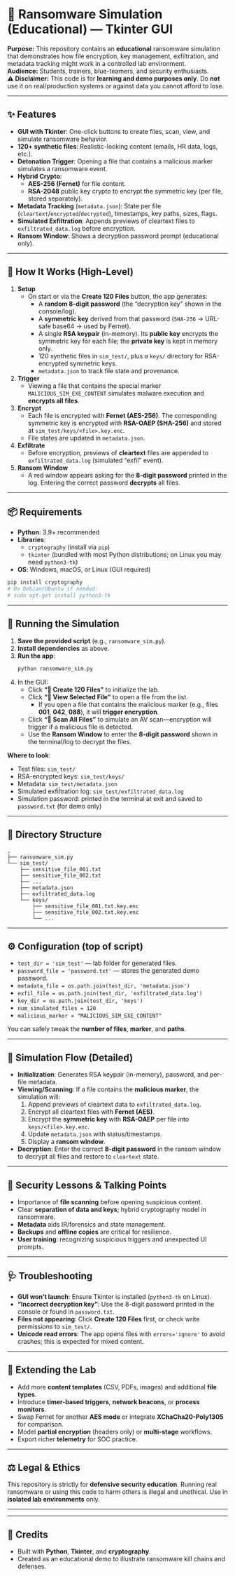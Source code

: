 # 🔐 Ransomware Simulation (Educational) — Tkinter GUI

**Purpose:** This repository contains an **educational** ransomware simulation that demonstrates how file encryption, key management, exfiltration, and metadata tracking might work in a controlled lab environment.  
**Audience:** Students, trainers, blue-teamers, and security enthusiasts.  
**⚠️ Disclaimer:** This code is for **learning and demo purposes only**. Do **not** use it on real/production systems or against data you cannot afford to lose.

---

## ✨ Features

- **GUI with Tkinter**: One-click buttons to create files, scan, view, and simulate ransomware behavior.
- **120+ synthetic files**: Realistic-looking content (emails, HR data, logs, etc.).
- **Detonation Trigger**: Opening a file that contains a malicious marker simulates a ransomware event.
- **Hybrid Crypto**:
  - **AES-256 (Fernet)** for file content.
  - **RSA-2048** public key crypto to encrypt the symmetric key (per file, stored separately).
- **Metadata Tracking** (`metadata.json`): State per file (`cleartext`/`encrypted`/`decrypted`), timestamps, key paths, sizes, flags.
- **Simulated Exfiltration**: Appends previews of cleartext files to `exfiltrated_data.log` before encryption.
- **Ransom Window**: Shows a decryption password prompt (educational only).

---

## 🧭 How It Works (High-Level)

1. **Setup**  
   - On start or via the **Create 120 Files** button, the app generates:
     - A **random 8-digit password** (the “decryption key” shown in the console/log).
     - A **symmetric key** derived from that password (`SHA-256` → URL-safe base64 → used by Fernet).
     - A single **RSA keypair** (in-memory). Its **public key** encrypts the symmetric key for each file; the **private key** is kept in memory only.
     - 120 synthetic files in `sim_test/`, plus a `keys/` directory for RSA-encrypted symmetric keys.
     - `metadata.json` to track file state and provenance.
2. **Trigger**  
   - Viewing a file that contains the special marker `MALICIOUS_SIM_EXE_CONTENT` simulates malware execution and **encrypts all files**.
3. **Encrypt**  
   - Each file is encrypted with **Fernet (AES-256)**. The corresponding symmetric key is encrypted with **RSA-OAEP (SHA-256)** and stored at `sim_test/keys/<file>.key.enc`.
   - File states are updated in `metadata.json`.
4. **Exfiltrate**  
   - Before encryption, previews of **cleartext** files are appended to `exfiltrated_data.log` (simulated “exfil” event).
5. **Ransom Window**  
   - A red window appears asking for the **8-digit password** printed in the log. Entering the correct password **decrypts** all files.

---

## 📦 Requirements

- **Python**: 3.9+ recommended
- **Libraries**:
  - `cryptography` (install via `pip`)
  - `tkinter` (bundled with most Python distributions; on Linux you may need `python3-tk`)
- **OS**: Windows, macOS, or Linux (GUI required)

```bash
pip install cryptography
# On Debian/Ubuntu if needed:
# sudo apt-get install python3-tk
```

---

## 🚀 Running the Simulation

1. **Save the provided script** (e.g., `ransomware_sim.py`).
2. **Install dependencies** as above.
3. **Run the app**:
   ```bash
   python ransomware_sim.py
   ```
4. In the GUI:
   - Click **“📁 Create 120 Files”** to initialize the lab.
   - Click **“📄 View Selected File”** to open a file from the list.
     - If you open a file that contains the malicious marker (e.g., files **001**, **042**, **088**), it will **trigger encryption**.
   - Click **“🔄 Scan All Files”** to simulate an AV scan—encryption will trigger if a malicious file is detected.
   - Use the **Ransom Window** to enter the **8-digit password** shown in the terminal/log to decrypt the files.

**Where to look**:
- Test files: `sim_test/`
- RSA-encrypted keys: `sim_test/keys/`
- Metadata: `sim_test/metadata.json`
- Simulated exfiltration log: `sim_test/exfiltrated_data.log`
- Simulation password: printed in the terminal at exit and saved to `password.txt` (for demo only)

---

## 🧰 Directory Structure

```
.
├── ransomware_sim.py
└── sim_test/
    ├── sensitive_file_001.txt
    ├── sensitive_file_002.txt
    ├── ...
    ├── metadata.json
    ├── exfiltrated_data.log
    └── keys/
        ├── sensitive_file_001.txt.key.enc
        ├── sensitive_file_002.txt.key.enc
        └── ...
```

---

## ⚙️ Configuration (top of script)

- `test_dir = 'sim_test'` — lab folder for generated files.
- `password_file = 'password.txt'` — stores the generated demo password.
- `metadata_file = os.path.join(test_dir, 'metadata.json')`
- `exfil_file = os.path.join(test_dir, 'exfiltrated_data.log')`
- `key_dir = os.path.join(test_dir, 'keys')`
- `num_simulated_files = 120`
- `malicious_marker = "MALICIOUS_SIM_EXE_CONTENT"`

You can safely tweak the **number of files**, **marker**, and **paths**.

---

## 🧪 Simulation Flow (Detailed)

- **Initialization**: Generates RSA keypair (in-memory), password, and per-file metadata.
- **Viewing/Scanning**: If a file contains the **malicious marker**, the simulation will:
  1. Append previews of cleartext data to `exfiltrated_data.log`.
  2. Encrypt all cleartext files with **Fernet (AES)**.
  3. Encrypt the **symmetric key** with **RSA-OAEP** per file into `keys/<file>.key.enc`.
  4. Update `metadata.json` with status/timestamps.
  5. Display a **ransom window**.
- **Decryption**: Enter the correct **8-digit password** in the ransom window to decrypt all files and restore to `cleartext` state.

---

## 🧱 Security Lessons & Talking Points

- Importance of **file scanning** before opening suspicious content.
- Clear **separation of data and keys**; hybrid cryptography model in ransomware.
- **Metadata** aids IR/forensics and state management.
- **Backups** and **offline copies** are critical for resilience.
- **User training**: recognizing suspicious triggers and unexpected UI prompts.

---

## 🩺 Troubleshooting

- **GUI won’t launch**: Ensure Tkinter is installed (`python3-tk` on Linux).
- **“Incorrect decryption key”**: Use the 8-digit password printed in the console or found in `password.txt`.
- **Files not appearing**: Click **Create 120 Files** first, or check write permissions to `sim_test/`.
- **Unicode read errors**: The app opens files with `errors='ignore'` to avoid crashes; this is expected for mixed content.

---

## 🔧 Extending the Lab

- Add more **content templates** (CSV, PDFs, images) and additional **file types**.
- Introduce **timer-based triggers**, **network beacons**, or **process monitors**.
- Swap Fernet for another **AES mode** or integrate **XChaCha20-Poly1305** for comparison.
- Model **partial encryption** (headers only) or **multi-stage** workflows.
- Export richer **telemetry** for SOC practice.

---

## ⚖️ Legal & Ethics

This repository is strictly for **defensive security education**. Running real ransomware or using this code to harm others is illegal and unethical. Use in **isolated lab environments** only.

---

---

## 🙌 Credits

- Built with **Python**, **Tkinter**, and **cryptography**.
- Created as an educational demo to illustrate ransomware kill chains and defenses.
